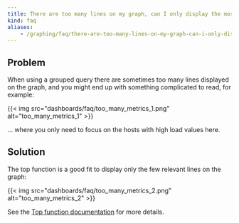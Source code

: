 ```yaml
---
title: There are too many lines on my graph, can I only display the most important ones?
kind: faq
aliases:
    - /graphing/faq/there-are-too-many-lines-on-my-graph-can-i-only-display-the-most-important-ones
---
```


## Problem

When using a grouped query there are sometimes too many lines displayed on the graph, and you might end up with something complicated to read, for example:

{{< img src="dashboards/faq/too_many_metrics_1.png" alt="too_many_metrics_1"  >}}

... where you only need to focus on the hosts with high load values here.

## Solution

The top function is a good fit to display only the few relevant lines on the graph:

{{< img src="dashboards/faq/too_many_metrics_2.png" alt="too_many_metrics_2"  >}}

See the [Top function documentation][1] for more details.

[1]: /dashboards/functions/rank/
